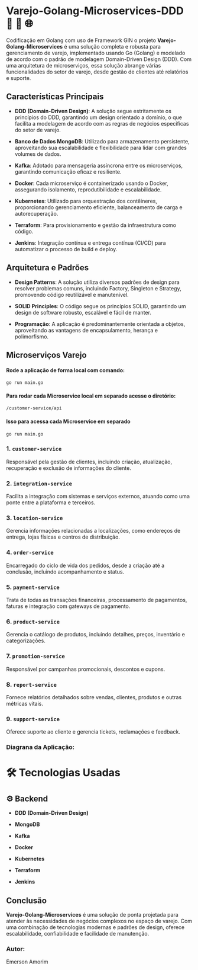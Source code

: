 # Varejo-Golang-Microservices-DDD 🚀 🔄 🌐

Codificação em Golang com uso de Framework GIN o projeto **Varejo-Golang-Microservices** é uma solução completa e robusta para gerenciamento de varejo, implementado usando Go (Golang) e modelado de acordo com o padrão de modelagem Domain-Driven Design (DDD). Com uma arquitetura de microserviços, essa solução abrange várias funcionalidades do setor de varejo, desde gestão de clientes até relatórios e suporte.

## Características Principais

- **DDD (Domain-Driven Design)**: A solução segue estritamente os princípios do DDD, garantindo um design orientado a domínio, o que facilita a modelagem de acordo com as regras de negócios específicas do setor de varejo.

- **Banco de Dados MongoDB**: Utilizado para armazenamento persistente, aproveitando sua escalabilidade e flexibilidade para lidar com grandes volumes de dados.

- **Kafka**: Adotado para mensageria assíncrona entre os microserviços, garantindo comunicação eficaz e resiliente.

- **Docker**: Cada microserviço é containerizado usando o Docker, assegurando isolamento, reprodutibilidade e escalabilidade.

- **Kubernetes**: Utilizado para orquestração dos contêineres, proporcionando gerenciamento eficiente, balanceamento de carga e autorecuperação.

- **Terraform**: Para provisionamento e gestão da infraestrutura como código.

- **Jenkins**: Integração contínua e entrega contínua (CI/CD) para automatizar o processo de build e deploy.

## Arquitetura e Padrões

- **Design Patterns**: A solução utiliza diversos padrões de design para resolver problemas comuns, incluindo Factory, Singleton e Strategy, promovendo código reutilizável e manutenível.

- **SOLID Principles**: O código segue os princípios SOLID, garantindo um design de software robusto, escalável e fácil de manter.

- **Programação**: A aplicação é predominantemente orientada a objetos, aproveitando as vantagens de encapsulamento, herança e polimorfismo.



## Microserviços Varejo

#### Rode a aplicação de forma local com comando:

```
go run main.go
```

#### Para rodar cada Microservice local em separado acesse o diretório:
```
/customer-service/api
```
#### Isso para acessa cada Microservice em separado
```
go run main.go
```


### 1. `customer-service`
Responsável pela gestão de clientes, incluindo criação, atualização, recuperação e exclusão de informações do cliente.

### 2. `integration-service`
Facilita a integração com sistemas e serviços externos, atuando como uma ponte entre a plataforma e terceiros.

### 3. `location-service`
Gerencia informações relacionadas a localizações, como endereços de entrega, lojas físicas e centros de distribuição.

### 4. `order-service`
Encarregado do ciclo de vida dos pedidos, desde a criação até a conclusão, incluindo acompanhamento e status.

### 5. `payment-service`
Trata de todas as transações financeiras, processamento de pagamentos, faturas e integração com gateways de pagamento.

### 6. `product-service`
Gerencia o catálogo de produtos, incluindo detalhes, preços, inventário e categorizações.

### 7. `promotion-service`
Responsável por campanhas promocionais, descontos e cupons.

### 8. `report-service`
Fornece relatórios detalhados sobre vendas, clientes, produtos e outras métricas vitais.

### 9. `support-service`
Oferece suporte ao cliente e gerencia tickets, reclamações e feedback.

### Diagrana da Aplicação:



 # 🛠 Tecnologias Usadas

## ⚙️ Backend

- **DDD (Domain-Driven Design)**
  
- **MongoDB**
  
- **Kafka**
  
- **Docker**
  
- **Kubernetes**
  
- **Terraform**

- **Jenkins**




## Conclusão

**Varejo-Golang-Microservices** é uma solução de ponta projetada para atender às necessidades de negócios complexos no espaço de varejo. Com uma combinação de tecnologias modernas e padrões de design, oferece escalabilidade, confiabilidade e facilidade de manutenção.




### Autor:
Emerson Amorim
